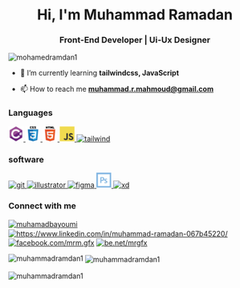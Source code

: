 <h1 align="center">Hi, I'm Muhammad Ramadan</h1>
<h3 align="center">Front-End Developer | Ui-Ux Designer</h3>

<p align="left"> <img src="https://komarev.com/ghpvc/?username=mohamedramdan1&label=Profile%20views&color=7017a1&style=flat" alt="mohamedramdan1" /> </p>

- 🌱 I’m currently learning **tailwindcss, JavaScript**

- 📫 How to reach me **muhammad.r.mahmoud@gmail.com**



<h3 align="left">Languages</h3>
<p align="left"> <a href="https://www.w3schools.com/cs/" target="_blank" rel="noreferrer"> <img src="https://raw.githubusercontent.com/devicons/devicon/master/icons/csharp/csharp-original.svg" alt="csharp" width="30" height="30"/> </a> <a href="https://www.w3schools.com/css/" target="_blank" rel="noreferrer"> <img src="https://raw.githubusercontent.com/devicons/devicon/master/icons/css3/css3-original-wordmark.svg" alt="css3" width="30" height="30"/> </a> <a href="https://www.w3.org/html/" target="_blank" rel="noreferrer"> <img src="https://raw.githubusercontent.com/devicons/devicon/master/icons/html5/html5-original-wordmark.svg" alt="html5" width="30" height="30"/> </a> <a href="https://developer.mozilla.org/en-US/docs/Web/JavaScript" target="_blank" rel="noreferrer"> <img src="https://raw.githubusercontent.com/devicons/devicon/master/icons/javascript/javascript-original.svg" alt="javascript" width="30" height="30"/> </a> <a href="https://tailwindcss.com/" target="_blank" rel="noreferrer"> <img src="https://www.vectorlogo.zone/logos/tailwindcss/tailwindcss-icon.svg" alt="tailwind" width="30" height="30"/> </a> </p>



<h3 align="left">software</h3>
<p align="left"> <a href="https://git-scm.com/" target="_blank" rel="noreferrer"> <img src="https://www.vectorlogo.zone/logos/git-scm/git-scm-icon.svg" alt="git" width="30" height="30"/> </a> <a href="https://www.adobe.com/in/products/illustrator.html" target="_blank" rel="noreferrer"> <img src="https://www.vectorlogo.zone/logos/adobe_illustrator/adobe_illustrator-icon.svg" alt="illustrator" width="30" height="30"/> </a> <a href="https://www.figma.com/" target="_blank" rel="noreferrer"> <img src="https://www.vectorlogo.zone/logos/figma/figma-icon.svg" alt="figma" width="30" height="30"/> </a> <a href="https://www.photoshop.com/en" target="_blank" rel="noreferrer"> <img src="https://raw.githubusercontent.com/devicons/devicon/master/icons/photoshop/photoshop-line.svg" alt="photoshop" width="30" height="30"/> </a> <a href="https://www.adobe.com/products/xd.html" target="_blank" rel="noreferrer"> <img src="https://cdn.worldvectorlogo.com/logos/adobe-xd.svg" alt="xd" width="30" height="30"/> </a> </p>



<h3 align="left">Connect with me</h3>
<p align="left">
<a href="https://twitter.com/muhamadbayoumi" target="blank"><img align="center" src="https://raw.githubusercontent.com/rahuldkjain/github-profile-readme-generator/master/src/images/icons/Social/twitter.svg" alt="muhamadbayoumi" height="30" width="30" margin-right="20" /></a>
<a href="https://linkedin.com/in/https://www.linkedin.com/in/muhammad-ramadan-067b45220/" target="blank"><img align="center" src="https://raw.githubusercontent.com/rahuldkjain/github-profile-readme-generator/master/src/images/icons/Social/linked-in-alt.svg" alt="https://www.linkedin.com/in/muhammad-ramadan-067b45220/" height="30" width="30" /></a>
<a href="https://fb.com/facebook.com/mrm.gfx" target="blank"><img align="center" src="https://raw.githubusercontent.com/rahuldkjain/github-profile-readme-generator/master/src/images/icons/Social/facebook.svg" alt="facebook.com/mrm.gfx" height="30" width="30" /></a>
<a href="https://www.behance.net/mrgfx" target="blank"><img align="center" src="https://raw.githubusercontent.com/rahuldkjain/github-profile-readme-generator/master/src/images/icons/Social/behance.svg" alt="be.net/mrgfx" height="30" width="30" /></a>
</p>

<p><img align="left" src="https://github-readme-stats.vercel.app/api/top-langs?username=muhammadramdan1&show_icons=true&title_color=7a1779&text_color=b575f5&locale=en&layout=compact" alt="muhammadramdan1" /></p>

<p>&nbsp;<img align="center" src="https://github-readme-stats.vercel.app/api?username=muhammadramdan1&show_icons=true&title_color=7a17a1&text_color=b575f5&locale=en" alt="muhammadramdan1" /></p>

<p><img align="center" src="https://github-readme-streak-stats.herokuapp.com/?user=muhammadramdan1&" alt="muhammadramdan1" /></p>
